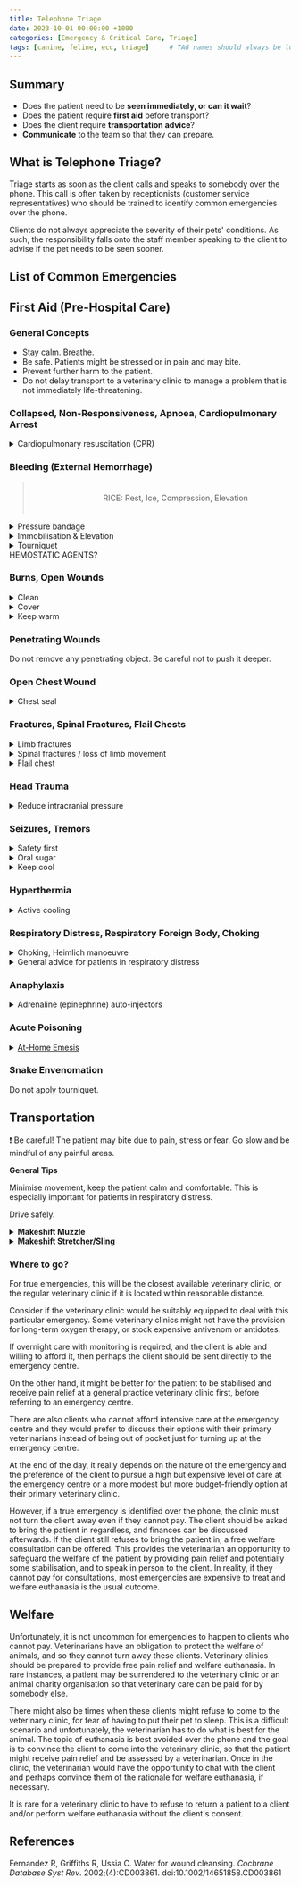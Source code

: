 ```yaml
---
title: Telephone Triage
date: 2023-10-01 00:00:00 +1000
categories: [Emergency & Critical Care, Triage]
tags: [canine, feline, ecc, triage]     # TAG names should always be lowercase
---
```

<!-- Summary -->

## Summary
<ul>
  <li>Does the patient need to be <b>seen immediately, or can it wait</b>?</li>
  <li>Does the patient require <b>first aid</b> before transport?</li>
  <li>Does the client require <b>transportation advice</b>?</li>
  <li><b>Communicate</b> to the team so that they can prepare.</li>
</ul>

<!-- What is Phone Triage? -->

## What is Telephone Triage?

Triage starts as soon as the client calls and speaks to somebody over the phone. This call is often taken by receptionists (customer service representatives) who should be trained to identify common emergencies over the phone.

Clients do not always appreciate the severity of their pets' conditions. As such, the responsibility falls onto the staff member speaking to the client to advise if the pet needs to be seen sooner.

<!-- List of Common Emergencies -->

## List of Common Emergencies

<!-- ADD TABLE WITH QUESTIONS HERE -->

## 

<!-- First Aid -->

## First Aid (Pre-Hospital Care)

### General Concepts
<ul>
  <li>Stay calm. Breathe.</li>
  <li>Be safe. Patients might be stressed or in pain and may bite.</li>
  <li>Prevent further harm to the patient.</li>
  <li>Do not delay transport to a veterinary clinic to manage a problem that is not immediately life-threatening.</li>
</ul>

<!-- First Aid: CPR -->

### Collapsed, Non-Responsiveness, Apnoea, Cardiopulmonary Arrest
<details>
  <summary>Cardiopulmonary resuscitation (CPR)</summary>
  <ul>
    <li>
    <details>
      <summary>Chest compressions.</summary>
      <ul>
        <li><b>Most dogs (≥ 7kg):</b> Lie the patient on the side. Push firmly on the highest point of the chest. Depress the chest by 1/3 to 1/2. </li>
        <li><b>Cats and small dogs (< 7kg):</b> Use one hand to squeeze directly over the heart, just behind the point of the elbow. Squeeze firmly.</li>
        <li>100-120 compressions per minute, or to the beat of 'Stayin' Alive' by the Bee Gees. Count out the compressions over the phone to help.</li>
      </ul>
    </details>
    </li>
    <li>
    <details>
      <summary>'Mouth-to-snout' breaths.</summary>
      <ul>
        <li>Extend the neck.</li>
        <li>Close the mouth.</li>
        <li>Blow into the nostrils.</li>
        <li>Breaths should be given every 6 seconds (~ 10 brpm).</li>
        <li>If there is only one person performing CPR, 2 quick breaths should be given after every 15 chest compressions.</li>
      </ul>
    </details>
    </li>
    <li>
    <details>
      <summary>Single person CPR</summary>
      <ul>
        <li>Give 2 <i>quick breaths</i> after every 30 chest compressions (~15 seconds).</li>
        <li>Continue this <b>30 compressions :  2 breaths</b> cycle without interruption for 2 minutes, then assess the patient (<5 seconds).</li>
      </ul>
    </details>
    </li>
    <li>
    <details>
      <summary>Multiple persons CPR</summary>
      <ul>
        <li>Give chest compressions and breaths at the same time.</li>
        <li>Continue for 2 minutes, then assess the patient.</li>
        <li>Rotate the person performing chest compressions after every 1-2 cycles.</li>
      </ul>
    </details>
    </li>
    <li>
    <details>
      <summary>When to stop CPR</summary>
      <ul>
        <li>The patient <b>moves</b> or <b>takes a breath</b>.</li>
        <li>A <b>beating heart</b> is felt (ideally a pulse can also be identified)</li>
        <li>Being dead prior to starting CPR and/or CPR without return to spontaneous circulation (ROSC) for > 4 minutes carries a guarded prognosis.<br>It is reasonable to call off CPR after <b>10-15 minutes (~4-6 rounds of CPR)</b>.</li>
        <li>At some point, it would be unreasonable to continue CPR e.g. 1 hour.</li>
      </ul>
    </details>
    </li>
    <li>
    <details>
      <summary>Outcomes</summary>
      <ul>
        <li><b>Successful CPR:</b> Transport the patient to a veterinary clinic ASAP, as reoccurrence of arrest is very likely.</li>
        <li>
          <b>Unsuccessful CPR:</b> Decide whether or not to continue. If so, continue CPR enroute to a veterinary clinic. The clients need to be aware of:
          <ul>
            <li>The <b>guarded prognosis</b> even if the patient was brought into a veterinary clinic.</li>
            <li>The <b>prolonged hospital stay</b> required after a cardiopulmonary arrest event. This will be <b>very expensive</b>.</li>
          </ul>
        </li>
      </ul>
    </details>
    </li>
  </ul>
</details>

<!-- First Aid: Bleeding -->

### Bleeding (External Hemorrhage)

<blockquote style="width:100%;padding:20px;text-align:center;">
RICE: Rest, Ice, Compression, Elevation
</blockquote>

<details>
  <summary>Pressure bandage</summary>
  <ul>
    <li>Apply <b><i>firm</i> pressure</b> over the source of bleeding using a bandaging material or a clean cloth.</li>
    <li>
      Wrap the dressing <b>around the limb or body</b> firmly.
      <ul>
        <li>A <u>circumferential</u> pressure bandage is ideal, as non-circumferential dressings do not provide sufficient pressure.</li>
        <li>Do not be afraid of wrapping too tightly.</li>
      </ul>
    </li>
    <li>If <b>strikethrough</b> occurs, do <i>not</i> remove the first dressing. Simply apply more dressing over the first with more pressure.</li>
    <li>
      <b>Penetrating wounds</b>
      <ul>
        <li>Do not remove penetrating object.</li>
        <li>Pack dressing around the penetrating object to create a bulk dressing.</li>
        <li>Be careful not to push the object deeper.</li>
      </ul>
    </li>
  </ul>
</details>

<details>
  <summary>Immobilisation & Elevation</summary>
  <ul>
    <li><b>Restrict movement.</b> Carry patient if possible.</li>
    <li>
      <i>For bleeding from the extremities:</i>
      <ul>
        <li>A temporary splint/cast can be fashioned out of a rolled newspaper/towel to restrict movement.</li>
        <li>Elevate the wound (above the heart) by 15-30°.</li>
      </ul>
    </li>
  </ul>
</details>

<details>
  <summary>Tourniquet</summary>
  <ul>
    <li>Not recommended. Too dangerous as it can potentially cut off blood supply.</li>
    <li>
      Only use a tourniquet as a last resort if:
      <ul>
        <li>Hemorrhage is severe and life-threatening, e.g. arterial bleeding, and;</li>
        <li>Other attempts at hemostasis have failed, and;</li>
        <li>Recognising that the limb or tail might require amputation.</li>
      </ul>
    </li>
    <li>
      <details>
        <summary>How to apply a tourniquet.</summary>
        <ul>
          <li>Use a wide (2-inch or more) piece of cloth and wrap it around the limb twice and tie it into a knot.</li>
          <li>Tie a short stick or similar object into the knot as well. Twist the stick to tighten the tourniquet until the bleeding stops.</li>
          <li>Secure the stick in place with another piece of cloth and write down the time it was applied.</li>
          <li>Loosen the tourniquet every 20 minutes for 15 to 20 seconds.</li>
        </ul>
      </details>
    </li>
  </ul>
</details>
HEMOSTATIC AGENTS?

<!-- Burns / Large Open Wounds -->

### Burns, Open Wounds

<details>
  <summary>Clean</summary>
  <ul>
    <li>
      Irrigate the wound with copious amounts of cool tap water.
      <ul>
        <li>For <b>minor superficial wounds</b>, the longer the better. Aim to wash the wound under running tap water for at least <b>5 minutes</b> if the patient would tolerate.</li>
        <li>For <b>major deeper wounds</b> that require immediate veterinary attention, just try and get any gross contamination off (maximum 1-2 minutes). <b>Do not delay transport</b> to clean the wound thoroughly.</li>
      </ul>
    </li>
    <li><b>Chemical burns:</b> <i>Thorough</i> cleaning to remove all of the offending substance is important. Consider a bath if appropriate.</li>
    <li>Water is just as good as sterile saline for cleaning superficial wounds.<sup>ref</sup></li>
  </ul>
</details>

<details>
  <summary>Cover</summary>
  <ul>
    <li>Apply a <b>light dressing</b> to any open wound using bandage material or a clean cloth.</li>
    <li>If the burns or wounds are extensive, prioritise on the larger ones or simply cover the patient with a large clean blanket and do not delay transport to a veterinary clinic.</li>
    <li>For minor superficial wounds to be managed at home, <b>antiseptics</b> can be applied and a sterile dressing should be used.</li>
  </ul>
</details>

<details>
  <summary>Keep warm</summary>
  <ul>For patients with extensive burns covering more than 20% of the body surface area, there is a risk of loss of fluids and hypothermia. Keep the patient warm with a large blanket.</ul>
</details>

<!-- Penetrating Wounds / Open Chest Wounds -->

### Penetrating Wounds

Do not remove any penetrating object. Be careful not to push it deeper.

### Open Chest Wound

<details>
  <summary>Chest seal</summary>
  <ul>
    <li>Cover any open or sucking chest wounds with your hands immediately.</li>
    <li>Cover the wound with occlusive material (e.g. cling wrap, plastic bags) and tape to create an airtight seal.</li>
    <li>The hair around the wound might need to be clipped.</li>
  </ul>
</details>

<!-- Fractures / Spinal Fractures / Flail Chest -->

### Fractures, Spinal Fractures, Flail Chests

<details>
  <summary>Limb fractures</summary>
  <ul>
    <li>Transport to a veterinary clinic immediately.</li>
    <li>Only consider splinting if professional veterinary attention cannot be obtained within 20-30 minutes.</li>
    <li>Be careful of sudden movements which can aggravate the fracture and cause pain.</li>
  </ul>
</details>

<details>
  <summary>Spinal fractures / loss of limb movement</summary>
  <ul>
    <li>Spinal fractures must be considered in all severe trauma, especially where there is loss of hindlimb motor function, flaccid tail etc.</li>
    <li>
      Secure the patient in lateral recumbency onto a study flat backboard with tape applied to
      <ul>
        <li>neck just behind the head</li>
        <li>neck just in front of the forelegs</li>
        <li>chest just behind the forelegs</li>
        <li>abdomen just in front for hindlegs</li>
        <li>over the pelvis</li>
      </ul>
    </li>
    <li>Blankets and towels can be used as a thin layer of soft padding to prevent pressure sores.</li>
  </ul>
</details>

<details>
  <summary>Flail chest</summary>
  <ul>
    <li>It is very painful for the patient to breath, due to excessive movement of the fractured ribs whenever a breath is taken.</li>
    <li>Place the in lateral recumbency, with the <b>flail chest side <i>down</i></b>.</li>
  </ul>
</details>

<!-- Head Trauma -->

### Head Trauma

<details>
  <summary>Reduce intracranial pressure</summary>
  <ul>
    <li>Keep the head and the neck elevated at a 15-30° angle.</li>
    <li>Avoid kinking of the neck.</li>
  </ul>
</details>

<!-- Seizure -->

### Seizures, Tremors

<details>
  <summary>Safety first</summary>
  <ul>
    <li>Check the environment to make sure that the patient cannot injure themselves. Carry the patient to a safe, open space if necessary.</li>
    <li>Do not put your fingers into the mouth of the seizuring patient. Do not worry about tongue-biting.</li>
  </ul>
</details>

<details>
  <summary>Oral sugar</summary>
  <ul>
    <li>If hypoglycemia is suspected (neonates, known diabetics on insulin therapy), give a small amount of honey/syrup/sugar water onto the inside of the lips.</li>
  </ul>
</details>

<details>
  <summary>Keep cool</summary>
  <ul>
    <li>The longer the patient is seizuring/tremoring for, the higher the risk of hyperthermia.</li>
    <li>See hyperthermia.</li>
  </ul>
</details>

<!-- Hyperthermia -->

### Hyperthermia

<details>
  <summary>Active cooling</summary>
  <ul>
    <li>Remove all clothing, including collars and harnesses.</li>
    <li>Immerse or run cold water over the animal.</li>
    <li>Place ice packs/ice cubes or anything cold in the groin region (inguen) and armpits (axillae).</li>
    <li>Turn on the aircon, blow a fan directly onto the patient, and/or wind down the windows when travelling in the car.</li>
  </ul>
</details>

<!-- Respiratory Distress -->

### Respiratory Distress, Respiratory Foreign Body, Choking

<details>
  <summary>Choking, Heimlich manoeuvre</summary>
  <ul>
    <li>
      Check for choking
      <ul>
        <li>Open the mouth and <b>look</b> for any obvious foreign body at the back of the mouth.</li>
        <li>If so, attempt to remove the foreign body by getting two fingers behind it and push it forwards and out. Be careful not to push the foreign body deeper.</li>
        <li>If not, use two fingers to swipe and clear the back of the mouth and pharynx.</li>
      </ul>
    </li>
    <li>
      Heimlich manoeuvre
      <ul>
        <li>Do not perform the Heimlick manoeuvre if the foreign body is sharp e.g. sticks, glass, bones.</li>
        <li>
          <details>
            <summary>Standing</summary>
            <ul>
              <li>Stand behind the patient.</li>
              <li>Lean over and wrap your arms the patient in a 'bear hug', with the fists placed just behind (caudal) to the last breastbone (sternum/xiphoid).</li>
              <li>Apply 3 quick and firm upwards thrusts into the abdomen,</li>
              <li>Repeat another 1-2 times if unsuccessful.</li>
            </ul>
          </details>
        </li>
        <li>
          <details>
            <summary>Lateral</summary>
            <ul>
              <li>Lie patient on the side.</li>
              <li>Extend the head and neck.</li>
              <li>Apply a quick and firm thrust over the ribs, compressing the thorax.</li>
              <li>Repeat another 1-2 times if unsuccessful.</li>
            </ul>
          </details>
        </li>
      </ul>
    </li>
  </ul>
</details>

<details>
  <summary>General advice for patients in respiratory distress</summary>
  <ul>
    <li>Minimise activity and stress.</li>
    <li>Keep the patient cool.</li>
    <li>Keep the patient in sternal recumbency or whatever is easiest for him/her to breathe.</li>
  </ul>
</details>

<!-- Anaphylaxis -->

### Anaphylaxis

<details>
  <summary>Adrenaline (epinephrine) auto-injectors</summary>
  <ul>
    <li>Indicated to use if patient is showing signs of cardiovascular (depression, collapse) or respiratory (dyspnoea) instability due to suspected anaphylaxis.</li>
    <li>
      <details>
        <summary>EpiPen® and Anapen® are available in Australia. They come in the following formulations:</summary>
        <ul>
          <li>EpiPen® Junior (150 microgram)</li>
          <li>EpiPen® (300 microgram)</li>
          <li>Anapen® 150 (Jr) (150 microgram)</li>
          <li>Anapen® 300 (300 microgram)</li>
          <li>Anapen® 500 (500 microgram)</li>
        </ul>
      </details>
    </li>
    <li>
      <details>
        <summary>Ideal dose (low dose adrenaline ~ 0.01 mg/kg)</summary>
        <ul>
          <li>< 20kg patient: 150 mcg</li>
          <li>≥ 20kg patient: 300 mcg</li>
          <li>≥ 40kg patient: 500 mcg</li>
          <li>However, practically any strength of adrenaline will do, as it is unlikely that there will be a choice. A 500 mcg dose to a 5 kg patient will correspond to high dose adrenaline of 0.1 mg/kg.</li>
        </ul>
      </details>
    </li>
    <li>
      <details>
        <summary>How to use</summary>
        <table style="width:100%;">
          <tr style="background-color:rgba(255,255,255,0);border-bottom:0px">
            <td style="white-space:normal;"><img src="/assets/images/2023-10-01-telephone-triage/epipen.jpg" alt="How to use an EpiPen"></td>
            <td style="white-space:normal;"><img src="/assets/images/2023-10-01-telephone-triage/anapen.jpg" alt="How to use an Anapen"></td>
          </tr>
        </table>
      </details>
    </li>
  </ul>
</details>

<!-- Poisoning / Snake Envenomation -->

### Acute Poisoning

<details>
  <summary><a href="/posts/emesis">At-Home Emesis</a></summary>
  <ul>
    <li>In general, clients should <i>not</i> be advised to induce emesis at home, especially to avoid a trip to the veterinary clinic.</li>
    <li>However, if the patient has ingested a lethal dose of toxin and is unable to present to a veterinary clinic in time, this may be the only way of saving the patient.</li>
    <li>
      <details>
        <summary>3% hydrogen peroxide</summary>
        <ul>
          <li>2.2 ml/kg (1 ml/lb) PO, up to a maximum of 45ml regardless of size.</li>
          <li>May be repeated once after 10-15 minutes if emesis does not occur.</li>
          <li>Must be <i>3%</i> concentration, not any higher.</li>
          <li>Do <i>not</i> use in cats.</li>
        </ul>
      </details>
    </li>
    <li>
      <details>
        <summary>Sodium Carbonate (Lectric washing soda crystals, soda ash)</summary>
        <ul>
          <li>One crystal orally. Use a smaller crystal for smaller patients.</li>
          <li>Do <i>not</i> confuse baking soda, washing detergent or caustic soda for washing soda.</li>
          <li>Do <i>not</i> use powdered washing soda.</li>
        </ul>
      </details>
    </li>
  </ul>
</details>

### Snake Envenomation

Do not apply tourniquet.

<!-- Transportation -->

## Transportation

&#10071; Be careful! The patient may bite due to pain, stress or fear. Go slow and be mindful of any painful areas.

<b>General Tips</b>

Minimise movement, keep the patient calm and comfortable. This is especially important for patients in respiratory distress.

Drive safely.

<details>
  <summary><b>Makeshift Muzzle</b></summary>
  <ul>
    A makeshift muzzle using a dog leash, tie or a piece of rope can be very helpful to secure dogs who might bite.
    <img src="/assets/images/2023-10-01-telephone-triage/makeshift-muzzle.png" alt="How to make a make-shift muzzle">
  </ul>
</details>

<details>
  <summary><b>Makeshift Stretcher/Sling</b></summary>
  <ul>
    A large towel or blanket can be used as a make-shift stretcher for non-ambulatory large dogs.
    <br>If the patient is weak but still have some movement in the legs, a larget towel can be used as a sling under the pelvis to support their weight to help them walk.
  </ul>
</details>

### Where to go?

For true emergencies, this will be the closest available veterinary clinic, or the regular veterinary clinic if it is located within reasonable distance.

Consider if the veterinary clinic would be suitably equipped to deal with this particular emergency. Some veterinary clinics might not have the provision for long-term oxygen therapy, or stock expensive antivenom or antidotes.

If overnight care with monitoring is required, and the client is able and willing to afford it, then perhaps the client should be sent directly to the emergency centre.

On the other hand, it might be better for the patient to be stabilised and receive pain relief at a general practice veterinary clinic first, before referring to an emergency centre.

There are also clients who cannot afford intensive care at the emergency centre and they would prefer to discuss their options with their primary veterinarians instead of being out of pocket just for turning up at the emergency centre.

At the end of the day, it really depends on the nature of the emergency and the preference of the client to pursue a high but expensive level of care at the emergency centre or a more modest but more budget-friendly option at their primary veterinary clinic.

However, if a true emergency is identified over the phone, the clinic must not turn the client away even if they cannot pay. The client should be asked to bring the patient in regardless, and finances can be discussed afterwards. If the client still refuses to bring the patient in, a free welfare consultation can be offered. This provides the veterinarian an opportunity to safeguard the welfare of the patient by providing pain relief and potentially some stabilisation, and to speak in person to the client. In reality, if they cannot pay for consultations, most emergencies are expensive to treat and welfare euthanasia is the usual outcome.

<!-- Others -->

## Welfare

Unfortunately, it is not uncommon for emergencies to happen to clients who cannot pay. Veterinarians have an obligation to protect the welfare of animals, and so they cannot turn away these clients. Veterinary clinics should be prepared to provide free pain relief and welfare euthanasia. In rare instances, a patient may be surrendered to the veterinary clinic or an animal charity organisation so that veterinary care can be paid for by somebody else.

There might also be times when these clients might refuse to come to the veterinary clinic, for fear of having to put their pet to sleep. This is a difficult scenario and unfortunately, the veterinarian has to do what is best for the animal. The topic of euthanasia is best avoided over the phone and the goal is to convince the client to come into the veterinary clinic, so that the patient might receive pain relief and be assessed by a veterinarian. Once in the clinic, the veterinarian would have the opportunity to chat with the client and perhaps convince them of the rationale for welfare euthanasia, if necessary.

It is rare for a veterinary clinic to have to refuse to return a patient to a client and/or perform welfare euthanasia without the client's consent.

## References

Fernandez R, Griffiths R, Ussia C. Water for wound cleansing. *Cochrane Database Syst Rev*. 2002;(4):CD003861. doi:10.1002/14651858.CD003861